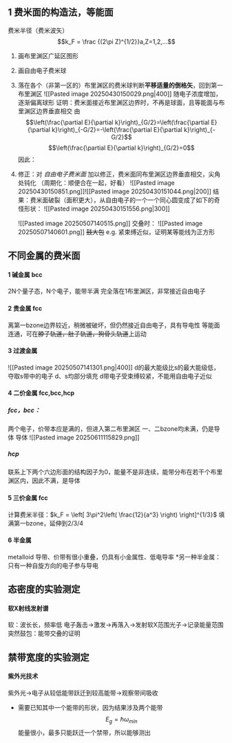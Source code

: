 ## 1 费米面的构造法，等能面
费米半径（费米波矢）
$$k_F = \frac {(2\pi Z)^{1/2}}a,Z=1,2,...$$
1. 画布里渊区广延区图形
2. 画自由电子费米球
3. 落在各个（非第一区的）布里渊区的费米球判断**平移适量的倒格矢**，回到第一布里渊区
    ![[Pasted image 20250430150029.png|400]]
    随电子浓度增加，逐渐偏离球形
    证明：费米面接近布里渊区边界时，不再是球面，且等能面与布里渊区边界垂直相交
    由$$\left(\frac{\partial E}{\partial k}\right)_{G/2}=\left(\frac{\partial E}{\partial k}\right)_{-G/2}=-\left(\frac{\partial E}{\partial k}\right)_{-G/2}$$
    $$\left(\frac{\partial E}{\partial k}\right)_{G/2}=0$$
    因此：
4. 修正：对 *自由电子费米面* 加以修正，费米面同布里渊区边界垂直相交，尖角处钝化
    （周期化：顺便合在一起，好看）
    ![[Pasted image 20250430150851.png]]![[Pasted image 20250430151044.png|200]]
    结果：费米面破裂（面积更大），从自由电子的一个一个同心圆变成了如下的奇怪形状：
    ![[Pasted image 20250430151556.png|300]]
    
    ![[Pasted image 20250507140515.png]]
    交叠时：
    ![[Pasted image 20250507140601.png]]
        ~~鼓大包~~
    e.g. 紧束缚近似，证明某等能线为正方形
## 不同金属的费米面
#### 1 碱金属 bcc
2N个量子态，N个电子，能带半满
完全落在1布里渊区，非常接近自由电子
#### 2 贵金属 fcc
离第一bzone边界较近，稍微被破坏，但仍然接近自由电子，具有导电性
等能面连通，可在~~脖子轨道，肚子轨道，狗骨头轨道~~上运动
#### 3 过渡金属 
![[Pasted image 20250507141301.png|400]]
d的最大能级比s的最大能级低，夺取s带中的电子
d、s均部分填充
d带电子受束缚较紧，不能用自由电子近似
#### 4 二价金属 fcc,bcc,hcp
##### fcc，bcc：
两个电子，价带本应是满的，但进入第二布里渊区
一、二bzone均未满，仍是导体
导体
![[Pasted image 20250611115829.png]]
##### hcp
联系上下两个六边形面的结构因子为0，能量不是非连续，能带分布在若干个布里渊区内，因此不满，是导体
#### 5 三价金属 fcc
计算费米半径：$k_F = \left[ 3\pi^2\left( \frac{12}{a^3} \right) \right]^{1/3}$
填满第一bzone，延伸到2/3/4
#### 6 半金属
metalloid 导带、价带有很小重叠，仍具有小金属性、低电导率
\*另一种半金属：只有一种自旋方向的电子参与导电
## 态密度的实验测定
#### 软X射线发射谱
软：波长长，频率低
电子轰击->激发->再落入->发射软X范围光子->记录能量范围
突然鼓包：能带交叠的证明
## 禁带宽度的实验测定
#### 紫外光技术
紫外光->电子从较低能带跃迁到较高能带->观察带间吸收
- 需要已知其中一个能带的形状，因为结果涉及两个能带
$$E_g = \hbar \omega_{min}$$
能量很小，最多只能跃迁一个禁带，所以能够测出
